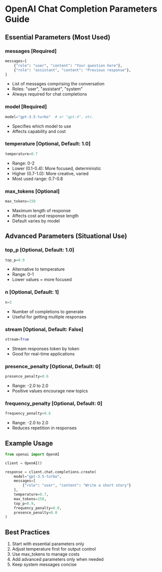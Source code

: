 # OpenAI Chat Completion Parameters Guide

## Essential Parameters (Most Used)

### messages [Required]
```python
messages=[
    {"role": "user", "content": "Your question here"},
    {"role": "assistant", "content": "Previous response"},
]
```
- List of messages comprising the conversation
- Roles: "user", "assistant", "system"
- Always required for chat completions

### model [Required]
```python
model="gpt-3.5-turbo"  # or "gpt-4", etc.
```
- Specifies which model to use
- Affects capability and cost

### temperature [Optional, Default: 1.0]
```python
temperature=0.7
```
- Range: 0-2
- Lower (0.1-0.4): More focused, deterministic
- Higher (0.7-1.0): More creative, varied
- Most used range: 0.7-0.8

### max_tokens [Optional]
```python
max_tokens=150
```
- Maximum length of response
- Affects cost and response length
- Default varies by model

## Advanced Parameters (Situational Use)

### top_p [Optional, Default: 1.0]
```python
top_p=0.9
```
- Alternative to temperature
- Range: 0-1
- Lower values = more focused

### n [Optional, Default: 1]
```python
n=3
```
- Number of completions to generate
- Useful for getting multiple responses

### stream [Optional, Default: False]
```python
stream=True
```
- Stream responses token by token
- Good for real-time applications

### presence_penalty [Optional, Default: 0]
```python
presence_penalty=0.6
```
- Range: -2.0 to 2.0
- Positive values encourage new topics

### frequency_penalty [Optional, Default: 0]
```python
frequency_penalty=0.6
```
- Range: -2.0 to 2.0
- Reduces repetition in responses

## Example Usage

```python
from openai import OpenAI

client = OpenAI()

response = client.chat.completions.create(
    model="gpt-3.5-turbo",
    messages=[
        {"role": "user", "content": "Write a short story"}
    ],
    temperature=0.7,
    max_tokens=150,
    top_p=0.9,
    frequency_penalty=0.0,
    presence_penalty=0.0
)
```

## Best Practices

1. Start with essential parameters only
2. Adjust temperature first for output control
3. Use max_tokens to manage costs
4. Add advanced parameters only when needed
5. Keep system messages concise
